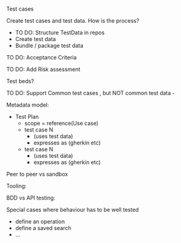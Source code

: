 Test cases

Create test cases and test data. How is the process?

* TO DO: Structure TestData in repos
* Create test data
* Bundle / package test data 

TO DO: Acceptance Criteria 

TO DO: Add Risk assessment

Test beds?

TO DO: Support Common test cases , but NOT common test data - 

Metadata model:
* Test Plan
  * scope = reference(Use case)
  * test case N
    * (uses test data)
    * expresses as (gherkin etc)
  * test case N
    * (uses test data)
    * expresses as (gherkin etc)


Peer to peer vs sandbox

Tooling:



BDD vs API testing:

Special cases where behaviour has to be well tested

* define an operation
* define a saved search
* ...